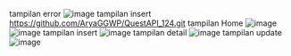 tampilan error ![image](https://github.com/user-attachments/assets/dc90e02d-02c5-48d2-953d-ce19120f8b28)
tampilan insert https://github.com/AryaGGWP/QuestAPI_124.git
tampilan Home ![image](https://github.com/user-attachments/assets/0508593b-d35c-4a2c-b406-5c73ef6191bf) ![image](https://github.com/user-attachments/assets/45020977-eb09-4f57-bd1d-738325a08a6b)
tampilan insert ![image](https://github.com/user-attachments/assets/d47a1136-09e6-477c-8612-9a92297f0faa)
tampilan detail ![image](https://github.com/user-attachments/assets/8d809fe1-2004-4b2f-a921-214bfd9a9ffa)
tampilan update ![image](https://github.com/user-attachments/assets/11570307-6b10-46ce-b8c1-a7f941b55203)


